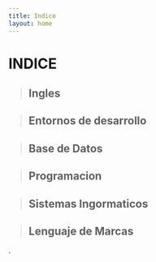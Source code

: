 ```yaml
---
title: Indice
layout: home
---
```


# INDICE

> ## Ingles

> ## Entornos de desarrollo

> ## Base de Datos

> ## Programacion

> ## Sistemas Ingormaticos

> ## Lenguaje de Marcas

.
